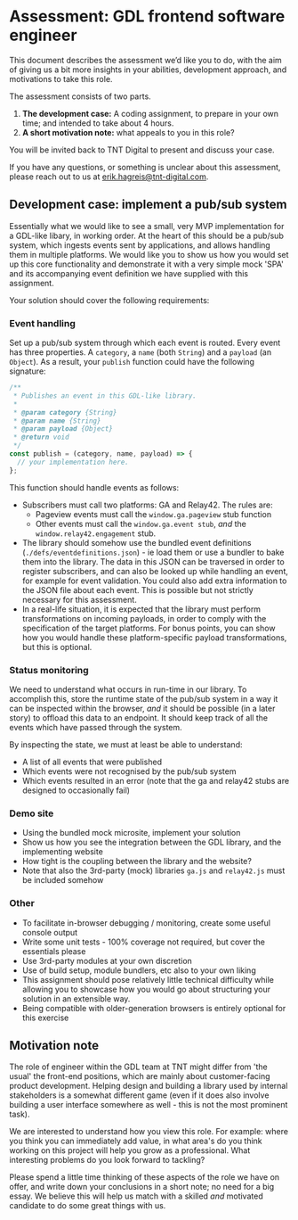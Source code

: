 # Assessment: GDL frontend software engineer
This document describes the assessment we’d like you to do, with the aim of giving us a bit more insights in your 
abilities, development approach, and motivations to take this role.

The assessment consists of two parts.

1. **The development case:** A coding assignment, to prepare in your own time; and intended to take about 4 hours.
2. **A short motivation note:** what appeals to you in this role?

You will be invited back to TNT Digital to present and discuss your case.

If you have any questions, or something is unclear about this assessment, please reach out to us at 
erik.hagreis@tnt-digital.com.

## Development case: implement a pub/sub system
Essentially what we would like to see a small, very MVP implementation for a GDL-like libary, in working order. At the 
heart of this should be a pub/sub system, which ingests events sent by applications, and allows handling them in 
multiple platforms. We would like you to show us how you would set up this core functionality and demonstrate it with a
very simple mock 'SPA' and its accompanying event definition we have supplied with this assignment.

Your solution should cover the following requirements:

### Event handling
Set up a pub/sub system through which each event is routed. Every event has three properties. A `category`, a `name`
(both `String`) and a `payload` (an `Object`). As a result, your `publish` function could have the following signature:

```javascript
/**
 * Publishes an event in this GDL-like library.
 *
 * @param category {String}
 * @param name {String}
 * @param payload {Object}
 * @return void
 */
const publish = (category, name, payload) => { 
  // your implementation here.
};
```

This function should handle events as follows:
* Subscribers must call two platforms: GA and Relay42. The rules are:
  * Pageview events must call the `window.ga.pageview` stub function
  * Other events must call the `window.ga.event stub`, _and_ the `window.relay42.engagement` stub.
* The library should somehow use the bundled event definitions (`./defs/eventdefinitions.json`) - ie load them or use
a bundler to bake them into the library. The data in this JSON can be traversed in order to register subscribers, and 
can also be looked up while handling an event, for example for event validation. You could also add extra information to 
the JSON file about each event. This is possible but not strictly necessary for this assessment.
* In a real-life situation, it is expected that the library must perform transformations on incoming payloads, in order
to comply with the specification of the target platforms. For bonus points, you can show how you would handle these
platform-specific payload transformations, but this is optional.

### Status monitoring
We need to understand what occurs in run-time in our library. To accomplish this, store the runtime state of the pub/sub 
system in a way it can be inspected within the browser, _and_ it should be possible (in a later story) to offload this
data to an endpoint. It should keep track of all the events which have passed through the system. 

By inspecting the state, we must at least be able to understand:
* A list of all events that were published
* Which events were not recognised by the pub/sub system
* Which events resulted in an error (note that the ga and relay42 stubs are designed to occasionally fail)

### Demo site
* Using the bundled mock microsite, implement your solution
* Show us how you see the integration between the GDL library, and the implementing website
* How tight is the coupling between the library and the website?
* Note that also the 3rd-party (mock) libraries `ga.js` and `relay42.js` must be included somehow

### Other
* To facilitate in-browser debugging / monitoring, create some useful console output
* Write some unit tests - 100% coverage not required, but cover the essentials please
* Use 3rd-party modules at your own discretion
* Use of build setup, module bundlers, etc also to your own liking
* This assignment should pose relatively little technical difficulty while allowing you to showcase how you would go 
about structuring your solution in an extensible way.
* Being compatible with older-generation browsers is entirely optional for this exercise

## Motivation note
The role of engineer within the GDL team at TNT might differ from 'the usual' the front-end positions, which are mainly
about customer-facing product development. Helping design and building a library used by internal stakeholders is a 
somewhat different game (even if it does also involve building a user interface somewhere as well - this is not the most
prominent task). 

We are interested to understand how you view this role. For example: where you think you can immediately add value, in
what area's do you think working on this project will help you grow as a professional. What interesting problems do you 
look forward to tackling?

Please spend a little time thinking of these aspects of the role we have on offer, and write down your conclusions in a 
short note; no need for a big essay. We believe this will help us match with a skilled _and_ motivated candidate to do
some great things with us.
